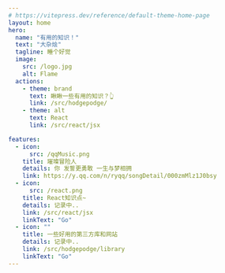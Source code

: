 ```yaml
---
# https://vitepress.dev/reference/default-theme-home-page
layout: home
hero:
  name: "有用的知识！"
  text: "大杂烩"
  tagline: 睡个好觉
  image:
    src: /logo.jpg
    alt: Flame
  actions:
    - theme: brand
      text: 瞅瞅一些有用的知识？👆
      link: /src/hodgepodge/
    - theme: alt
      text: React
      link: /src/react/jsx

features:
  - icon:
      src: /qqMusic.png
    title: 璀璨冒险人
    details: 你 发誓更勇敢 一生与梦相拥
    link: https://y.qq.com/n/ryqq/songDetail/000zmMlz1J0bsy
  - icon:
      src: /react.png
    title: React知识点~
    details: 记录中..
    link: /src/react/jsx
    linkText: "Go"
  - icon: ""
    title: 一些好用的第三方库和网站
    details: 记录中..
    link: /src/hodgepodge/library
    linkText: "Go"
---
```

